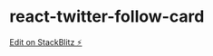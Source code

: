 # react-twitter-follow-card

[Edit on StackBlitz ⚡️](https://stackblitz.com/edit/vitejs-vite-ihoyn6)
